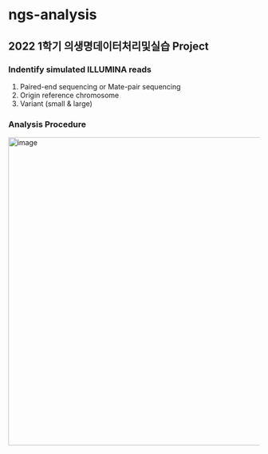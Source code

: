 # ngs-analysis
## 2022 1학기 의생명데이터처리및실습 Project

### Indentify simulated ILLUMINA reads 
1) Paired-end sequencing or Mate-pair sequencing
2) Origin reference chromosome
3) Variant (small & large)

### Analysis Procedure

<img width="618" alt="image" src="https://user-images.githubusercontent.com/96517645/175475779-23129607-746d-4ee9-aa5c-398ce3493e00.png">

